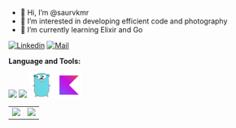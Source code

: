 - 👋 Hi, I’m @saurvkmr
- 👀 I’m interested in developing efficient code and photography 
- 🌱 I’m currently learning Elixir and Go
<!--- - 💞️ I’m looking to collaborate on open sourc --->
[![Linkedin](https://img.shields.io/badge/-LinkedIn-blue?style=flat&logo=Linkedin&logoColor=white)](https://www.linkedin.com/in/sauravkumar08/)
[![Mail](https://img.shields.io/badge/-Mail-blue?style=flat&logo=Microsoft-Outlook&logoColor=white)](mailto:sourav.available@gmail.com)

**Language and Tools:** 

<code><img height="50" src="https://github.com/konpa/devicon/blob/master/icons/python/python-original.svg"></code>
<code><img height="50" src="https://github.com/konpa/devicon/blob/master/icons/java/java-original.svg"></code>
<code><img height="50" src="https://github.com/devicons/devicon/blob/master/icons/go/go-original.svg"></code>
<code><img height="50" src="https://github.com/devicons/devicon/blob/master/icons/kotlin/kotlin-original.svg"></code>

<table width="100%">
  <tr>
    <td>
<img height="180em" src="https://github-readme-stats.vercel.app/api?username=saurvkmr&show_icons=true&hide_border=true&theme=tokyonight" /> </td>
 <td> <img height="180em" src="https://github-readme-stats.vercel.app/api/top-langs/?username=saurvkmr&show_icons=true&hide_border=true&layout=compact&langs_count=8&theme=tokyonight"/> </td>
  </tr>
 <table>

<!---
saurvkmr/saurvkmr is a ✨ special ✨ repository because its `README.md` (this file) appears on your GitHub profile.
You can click the Preview link to take a look at your changes.
--->
